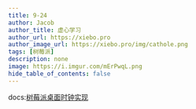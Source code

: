 ```yaml
---
title: 9-24
author: Jacob
author_title: 虚心学习
author_url: https://xiebo.pro
author_image_url: https://xiebo.pro/img/cathole.png
tags: [树莓派]
description: none
image: https://i.imgur.com/mErPwqL.png
hide_table_of_contents: false
---
```



docs:[树莓派桌面时钟实现](/docs/其他/树莓派实现桌面时钟.md)